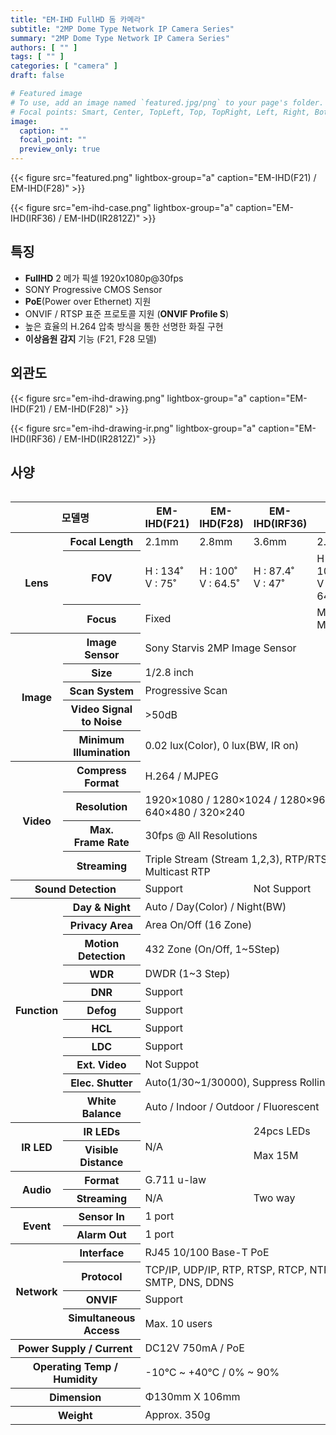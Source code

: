 ```yaml
---
title: "EM-IHD FullHD 돔 카메라"
subtitle: "2MP Dome Type Network IP Camera Series"
summary: "2MP Dome Type Network IP Camera Series"
authors: [ "" ]
tags: [ "" ]
categories: [ "camera" ]
draft: false

# Featured image
# To use, add an image named `featured.jpg/png` to your page's folder.
# Focal points: Smart, Center, TopLeft, Top, TopRight, Left, Right, BottomLeft, Bottom, BottomRight.
image:
  caption: ""
  focal_point: ""
  preview_only: true
---
```


<div class="container">
<div class="row justify-content-center align-items-center">
<div class="col-sm-6">

{{< figure src="featured.png" lightbox-group="a" caption="EM-IHD(F21) / EM-IHD(F28)" >}}

</div>
<div class="col-sm-6">

{{< figure src="em-ihd-case.png" lightbox-group="a" caption="EM-IHD(IRF36) / EM-IHD(IR2812Z)" >}}

</div>
</div>
</div>

## 특징

- **FullHD** 2 메가 픽셀 1920x1080p@30fps
- SONY Progressive CMOS Sensor
- **PoE**(Power over Ethernet) 지원
- ONVIF / RTSP 표준 프로토콜 지원 (**ONVIF Profile S**)
- 높은 효율의 H.264 압축 방식을 통한 선명한 화질 구현
- **이상음원 감지** 기능 (F21, F28 모델)

## 외관도

<div class="container">
<div class="row justify-content-center align-items-center">
<div class="col-sm-6">

{{< figure src="em-ihd-drawing.png" lightbox-group="a" caption="EM-IHD(F21) / EM-IHD(F28)" >}}

</div>
<div class="col-sm-6">

{{< figure src="em-ihd-drawing-ir.png" lightbox-group="a" caption="EM-IHD(IRF36) / EM-IHD(IR2812Z)" >}}

</div>
</div>
</div>

## 사양

<div style="overflow-x: auto">
<table class="spec">
<thead>
<tr>
<th colspan="2">모델명</th>
<th>EM-IHD(F21)</th>
<th>EM-IHD(F28)</th>
<th>EM-IHD(IRF36)</th>
<th>EM-IHD(IR2812Z)</th>
</tr>
</thead>
<tbody>
<tr>
<th rowspan="3">Lens</th>
<th>Focal Length</th>
<td>2.1mm</td>
<td>2.8mm</td>
<td>3.6mm</td>
<td>2.8~12mm</td>
</tr>
<tr>
<th>FOV</th>
<td>H : 134˚<br>V : 75˚</td>
<td>H : 100˚<br>V : 64.5˚</td>
<td>H : 87.4˚<br>V : 47˚</td>
<td>H : 100˚(wide)~30.8˚(tele)<br>V : 64.5˚(wide)~23.3˚(tele)</td>
</tr>
<tr>
<th>Focus</th>
<td colspan="3">Fixed</td>
<td>Motorized / Auto, Manual</td>
</tr>
<tr>
<th rowspan="5">Image</th>
<th>Image Sensor</th>
<td colspan="4">Sony Starvis 2MP Image Sensor</td>
</tr>
<tr>
<th>Size</th>
<td colspan="4">1/2.8 inch</td>
</tr>
<tr>
<th>Scan System</th>
<td colspan="4">Progressive Scan</td>
</tr>
<tr>
<th>Video Signal<br>to Noise</th>
<td colspan="4">&gt;50dB</td>
</tr>
<tr>
<th>Minimum<br>Illumination</th>
<td colspan="4">0.02 lux(Color), 0 lux(BW, IR on)</td>
</tr>
<tr>
<th rowspan="4">Video</th>
<th>Compress<br>Format</th>
<td colspan="4">H.264 / MJPEG </td>
</tr>
<tr>
<th>Resolution</th>
<td colspan="4">1920×1080 / 1280×1024 / 1280×960 / 1280×720 / 640×480 / 320×240</td>
</tr>
<tr>
<th>Max.<br>Frame Rate</th>
<td colspan="4">30fps @ All Resolutions</td>
</tr>
<tr>
<th>Streaming</th>
<td colspan="4">Triple Stream (Stream 1,2,3), RTP/RTSP, UnicastRTP, Multicast RTP</td>
</tr>
<tr>
<th colspan="2">Sound Detection</th>
<td colspan="2">Support</td>
<td colspan="2">Not Support</td>
</tr>
<tr>
<th rowspan="11">Function</th>
<th>Day & Night</th>
<td colspan="4">Auto / Day(Color) / Night(BW)</td>
</tr>
<tr>
<th>Privacy Area</th>
<td colspan="4">Area On/Off (16 Zone)</td>
</tr>
<tr>
<th>Motion<br>Detection</th>
<td colspan="4">432 Zone (On/Off, 1~5Step)</td>
</tr>
<tr>
<th>WDR</th>
<td colspan="4">DWDR (1~3 Step)</td>
</tr>
<tr>
<th>DNR</th>
<td colspan="4">Support</td>
</tr>
<tr>
<th>Defog</th>
<td colspan="4">Support</td>
</tr>
<tr>
<th>HCL</th>
<td colspan="4">Support</td>
</tr>
<tr>
<th>LDC</th>
<td colspan="4">Support</td>
</tr>
<tr>
<th>Ext. Video</th>
<td colspan="4">Not Suppot</td>
</tr>
<tr>
<th>Elec. Shutter</th>
<td colspan="4">Auto(1/30~1/30000), Suppress Rolling, Manual</td>
</tr>
<tr>
<th>White Balance</th>
<td colspan="4">Auto / Indoor / Outdoor / Fluorescent</td>
</tr>
<tr>
<th rowspan="2">IR LED</th>
<th>IR LEDs</th>
<td colspan="2" rowspan="2">N/A</td>
<td colspan="2">24pcs LEDs</td>
</tr>
<tr>
<th>Visible<br>Distance</th>
<td colspan="2">Max 15M</td>
</tr>
<tr>
<th rowspan="2">Audio</th>
<th>Format</th>
<td colspan="4">G.711 u-law</td>
</tr>
<tr>
<th>Streaming</th>
<td colspan="2">N/A</td>
<td colspan="2">Two way</td>
</tr>
<tr>
<th rowspan="2">Event</th>
<th>Sensor In</th>
<td colspan="4">1 port</td>
</tr>
<tr>
<th>Alarm Out</th>
<td colspan="4">1 port</td>
</tr>
<tr>
<th rowspan="4">Network</th>
<th>Interface</th>
<td colspan="4">RJ45 10/100 Base-T PoE </td>
</tr>
<tr>
<th>Protocol</th>
<td colspan="4">TCP/IP, UDP/IP, RTP, RTSP, RTCP, NTP, HTTP, DHCP, FTP, SMTP, DNS, DDNS</td>
</tr>
<tr>
<th>ONVIF</th>
<td colspan="4">Support</td>
</tr>
<tr>
<th>Simultaneous<br>Access</th>
<td colspan="4">Max. 10 users</td>
</tr>
<tr>
<th colspan="2">Power Supply / Current</th>
<td colspan="5">DC12V 750mA / PoE</td>
</tr>
<tr>
<th colspan="2">Operating Temp / Humidity</th>
<td colspan="4">-10℃ ~ +40℃ / 0% ~ 90%</td>
</tr>
<tr>
<th colspan="2">Dimension</th>
<td colspan="4">Φ130mm X 106mm</td>
</tr>
<tr>
<th colspan="2">Weight</th>
<td colspan="4">Approx. 350g</td>
</tr>
</tbody>
</table>
</div>
